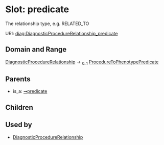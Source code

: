 
# Slot: predicate


The relationship type, e.g. RELATED_TO

URI: [diag:DiagnosticProcedureRelationship_predicate](http://w3id.org/ontogpt/diagnostic_procedure/DiagnosticProcedureRelationship_predicate)


## Domain and Range

[DiagnosticProcedureRelationship](DiagnosticProcedureRelationship.md) &#8594;  <sub>0..1</sub> [ProcedureToPhenotypePredicate](ProcedureToPhenotypePredicate.md)

## Parents

 *  is_a: [➞predicate](triple__predicate.md)

## Children


## Used by

 * [DiagnosticProcedureRelationship](DiagnosticProcedureRelationship.md)
